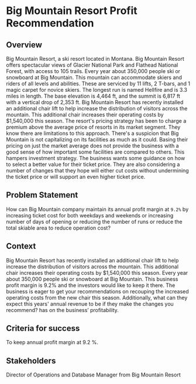 # Big Mountain Resort Profit Recommendation

## Overview

Big Mountain Resort, a ski resort located in Montana. Big Mountain Resort
offers spectacular views of Glacier National Park and Flathead National Forest, with
access to 105 trails. Every year about 350,000 people ski or snowboard at Big Mountain.
This mountain can accommodate skiers and riders of all levels and abilities.
These are serviced by 11 lifts, 2 T-bars, and 1 magic carpet for novice skiers. The
longest run is named Hellfire and is 3.3 miles in length. The base elevation is 4,464 ft,
and the summit is 6,817 ft with a vertical drop of 2,353 ft.
Big Mountain Resort has recently installed an additional chair lift to help increase the
distribution of visitors across the mountain. This additional chair increases their
operating costs by $1,540,000 this season.
The resort's pricing strategy has been to charge a premium above the average price of
resorts in its market segment. They know there are limitations to this approach. There's
a suspicion that Big Mountain is not capitalizing on its facilities as much as it could.
Basing their pricing on just the market average does not provide the business with a
good sense of how important some facilities are compared to others. This hampers
investment strategy. The business wants some guidance on how to
select a better value for their ticket price. They are also considering a number of
changes that they hope will either cut costs without undermining the ticket price or will
support an even higher ticket price.

## Problem Statement

How can Big Mountain company maintain its annual profit margin at ``9.2%`` by increasing
ticket cost for both weekdays and weekends or increasing number of days of opening
or reducing the number of runs or reduce the total skiable area to reduce operation
cost?

## Context

Big Mountain Resort has recently installed an additional chair lift to help increase
the distribution of visitors across the mountain. This additional chair increases
their operating costs by $1,540,000 this season. Every year about 350,000 people
ski or snowboard at Big Mountain. This business profit margin is 9.2% and the
investors would like to keep it there. The business is eager to get your
recommendations on recouping the increased operating costs from the new chair
this season. Additionally, what can they expect this years' annual revenue to be if
they make the changes you recommend? has on the business’ profitability.

## Criteria for success

To keep annual profit margin at 9.2 %.

## Stakeholders

Director of Operations and Database Manager from Big Mountain Resort

